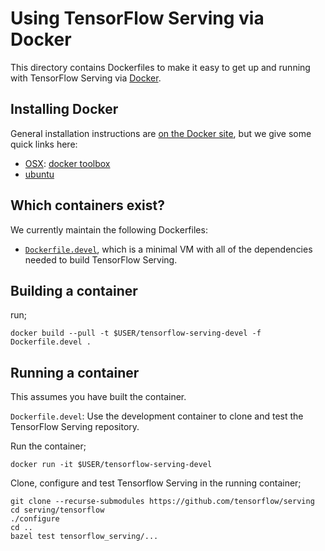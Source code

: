 # Using TensorFlow Serving via Docker

This directory contains Dockerfiles to make it easy to get up and running with
TensorFlow Serving via [Docker](http://www.docker.com/).

## Installing Docker

General installation instructions are
[on the Docker site](https://docs.docker.com/installation/), but we give some
quick links here:

* [OSX](https://docs.docker.com/installation/mac/): [docker toolbox](https://www.docker.com/toolbox)
* [ubuntu](https://docs.docker.com/installation/ubuntulinux/)

## Which containers exist?

We currently maintain the following Dockerfiles:

* [`Dockerfile.devel`](https://github.com/tensorflow/serving/blob/master/tensorflow_serving/tools/docker/Dockerfile.devel),
which is a minimal VM with all of the dependencies needed to build TensorFlow
Serving.

## Building a container
run;

```shell
docker build --pull -t $USER/tensorflow-serving-devel -f Dockerfile.devel .
```

## Running a container
This assumes you have built the container.

`Dockerfile.devel`: Use the development container to clone and test the
TensorFlow Serving repository.

Run the container;

```shell
docker run -it $USER/tensorflow-serving-devel
```

Clone, configure and test Tensorflow Serving in the running container;

```shell
git clone --recurse-submodules https://github.com/tensorflow/serving
cd serving/tensorflow
./configure
cd ..
bazel test tensorflow_serving/...
```

